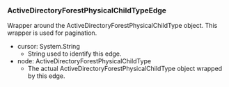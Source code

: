 ### ActiveDirectoryForestPhysicalChildTypeEdge
Wrapper around the ActiveDirectoryForestPhysicalChildType object. This wrapper is used for pagination.

- cursor: System.String
  - String used to identify this edge.
- node: ActiveDirectoryForestPhysicalChildType
  - The actual ActiveDirectoryForestPhysicalChildType object wrapped by this edge.
